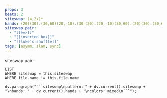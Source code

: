 ```yaml
---
props: 3
beats: 2
siteswap: (4,2x)*
hands: (20)(30).(30,60)(20,-10).(30)(20).(20,-10)(30,60).(20)(30).(30,60)(20,-10).(30)(20).(20,-10)(30,60).
siteswap pair:
  - "[[box]]"
  - "[[inverted box]]"
  - "[[luke's shuffle]]"
tags: [asymm, slam, sync]
---
```


siteswap pair:
```dataview
LIST
WHERE siteswap = this.siteswap
WHERE file.name != this.file.name
```
```dataviewjs
dv.paragraph("```siteswap\npattern: " + dv.current().siteswap + "\nhands: " + dv.current().hands + "\ncolors: mixed\n```");
```
